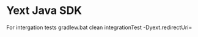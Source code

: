 # Yext Java SDK

For intergation tests
gradlew.bat clean integrationTest -Dyext.redirectUri=<redirectUri>